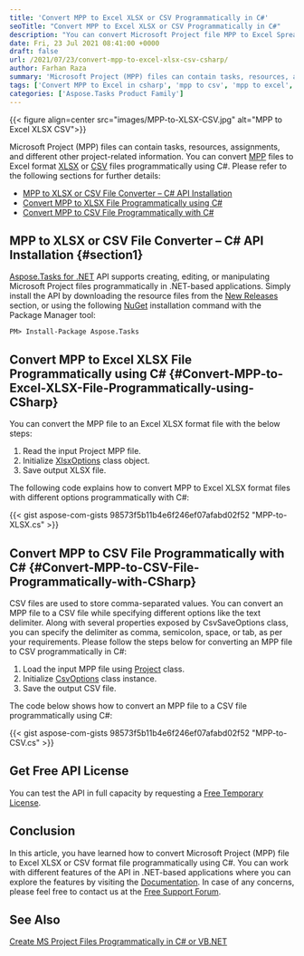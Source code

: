 ```yaml
---
title: 'Convert MPP to Excel XLSX or CSV Programmatically in C#'
seoTitle: "Convert MPP to Excel XLSX or CSV Programmatically in C#"
description: "You can convert Microsoft Project file MPP to Excel Spreadsheet in XLSX format as well as comma separated CSV file programmatically in C# .NET"
date: Fri, 23 Jul 2021 08:41:00 +0000
draft: false
url: /2021/07/23/convert-mpp-to-excel-xlsx-csv-csharp/
author: Farhan Raza
summary: 'Microsoft Project (MPP) files can contain tasks, resources, assignments, and different other project-related information. You can convert MPP files to Excel format XLSX or CSV file programmatically using C#. Please refer to the following sections for further details.'
tags: ['Convert MPP to Excel in csharp', 'mpp to csv', 'mpp to excel', 'mpp to xlsx']
categories: ['Aspose.Tasks Product Family']
---
```




{{< figure align=center src="images/MPP-to-XLSX-CSV.jpg" alt="MPP to Excel XLSX CSV">}}


Microsoft Project (MPP) files can contain tasks, resources, assignments, and different other project-related information. You can convert [MPP][1] files to Excel format [XLSX][2] or [CSV][3] files programmatically using C#. Please refer to the following sections for further details:

*   [MPP to XLSX or CSV File Converter – C# API Installation][4]
*   [Convert MPP to XLSX File Programmatically using C#][5]
*   [Convert MPP to CSV File Programmatically with C#][6]

## MPP to XLSX or CSV File Converter – C# API Installation {#section1}

[Aspose.Tasks for .NET][7] API supports creating, editing, or manipulating Microsoft Project files programmatically in .NET-based applications. Simply install the API by downloading the resource files from the [New Releases][8] section, or using the following [NuGet][9] installation command with the Package Manager tool:

```
PM> Install-Package Aspose.Tasks
```

## Convert MPP to Excel XLSX File Programmatically using C# {#Convert-MPP-to-Excel-XLSX-File-Programmatically-using-CSharp}

You can convert the MPP file to an Excel XLSX format file with the below steps:

1.  Read the input Project MPP file.
2.  Initialize [XlsxOptions][10] class object.
3.  Save output XLSX file.

The following code explains how to convert MPP to Excel XLSX format files with different options programmatically with C#:

{{< gist aspose-com-gists 98573f5b11b4e6f246ef07afabd02f52 "MPP-to-XLSX.cs" >}}

## Convert MPP to CSV File Programmatically with C# {#Convert-MPP-to-CSV-File-Programmatically-with-CSharp}

CSV files are used to store comma-separated values. You can convert an MPP file to a CSV file while specifying different options like the text delimiter. Along with several properties exposed by CsvSaveOptions class, you can specify the delimiter as comma, semicolon, space, or tab, as per your requirements. Please follow the steps below for converting an MPP file to CSV programmatically in C#:

1.  Load the input MPP file using [Project][11] class.
2.  Initialize [CsvOptions][12] class instance.
3.  Save the output CSV file.

The code below shows how to convert an MPP file to a CSV file programmatically using C#:

{{< gist aspose-com-gists 98573f5b11b4e6f246ef07afabd02f52 "MPP-to-CSV.cs" >}}

## Get Free API License

You can test the API in full capacity by requesting a [Free Temporary License][13].

## Conclusion

In this article, you have learned how to convert Microsoft Project (MPP) file to Excel XLSX or CSV format file programmatically using C#. You can work with different features of the API in .NET-based applications where you can explore the features by visiting the [Documentation][14]. In case of any concerns, please feel free to contact us at the [Free Support Forum][15].

## See Also

[Create MS Project Files Programmatically in C# or VB.NET][16]




[1]: https://docs.fileformat.com/project-management/mpp/
[2]: https://docs.fileformat.com/spreadsheet/xlsx/
[3]: https://docs.fileformat.com/spreadsheet/csv/
[4]: #section1
[5]: #Convert-MPP-to-Excel-XLSX-File-Programmatically-using-CSharp
[6]: #Convert-MPP-to-CSV-File-Programmatically-with-CSharp
[7]: https://products.aspose.com/tasks/net
[8]: https://downloads.aspose.com/tasks/net
[9]: https://www.nuget.org/packages/Aspose.Tasks/
[10]: https://apireference.aspose.com/tasks/net/aspose.tasks.saving/xlsxoptions
[11]: https://apireference.aspose.com/tasks/net/aspose.tasks/project
[12]: https://apireference.aspose.com/tasks/net/aspose.tasks.saving/csvoptions
[13]: https://purchase.aspose.com/temporary-license
[14]: https://docs.aspose.com/tasks/net/
[15]: https://forum.aspose.com/c/tasks
[16]: https://blog.aspose.com/2020/05/05/create-ms-project-files-programmatically-add-tasks-and-resources-in-csharp-asp.net/





